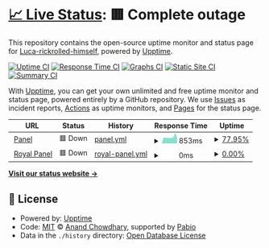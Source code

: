 # [📈 Live Status](https://lucabarbalata.github.io/fabihosting): <!--live status--> **🟥 Complete outage**

This repository contains the open-source uptime monitor and status page for [Luca-rickrolled-himself](https://lucabarbalata.github.io/fabihosting), powered by [Upptime](https://github.com/upptime/upptime).

[![Uptime CI](https://github.com/lucabarbalata/fabihosting/workflows/Uptime%20CI/badge.svg)](https://github.com/lucabarbalata/fabihosting/actions?query=workflow%3A%22Uptime+CI%22)
[![Response Time CI](https://github.com/lucabarbalata/fabihosting/workflows/Response%20Time%20CI/badge.svg)](https://github.com/lucabarbalata/fabihosting/actions?query=workflow%3A%22Response+Time+CI%22)
[![Graphs CI](https://github.com/lucabarbalata/fabihosting/workflows/Graphs%20CI/badge.svg)](https://github.com/lucabarbalata/fabihosting/actions?query=workflow%3A%22Graphs+CI%22)
[![Static Site CI](https://github.com/lucabarbalata/fabihosting/workflows/Static%20Site%20CI/badge.svg)](https://github.com/lucabarbalata/fabihosting/actions?query=workflow%3A%22Static+Site+CI%22)
[![Summary CI](https://github.com/lucabarbalata/fabihosting/workflows/Summary%20CI/badge.svg)](https://github.com/lucabarbalata/fabihosting/actions?query=workflow%3A%22Summary+CI%22)

With [Upptime](https://upptime.js.org), you can get your own unlimited and free uptime monitor and status page, powered entirely by a GitHub repository. We use [Issues](https://github.com/lucabarbalata/fabihosting/issues) as incident reports, [Actions](https://github.com/lucabarbalata/fabihosting/actions) as uptime monitors, and [Pages](https://lucabarbalata.github.io/fabihosting) for the status page.

<!--start: status pages-->
<!-- This summary is generated by Upptime (https://github.com/upptime/upptime) -->
<!-- Do not edit this manually, your changes will be overwritten -->
<!-- prettier-ignore -->
| URL | Status | History | Response Time | Uptime |
| --- | ------ | ------- | ------------- | ------ |
| <img alt="" src="https://icons.duckduckgo.com/ip3/panel.fabihosting.top.ico" height="13"> [Panel](https://panel.fabihosting.top) | 🟥 Down | [panel.yml](https://github.com/LucaBarbaLata/fabihosting/commits/HEAD/history/panel.yml) | <details><summary><img alt="Response time graph" src="./graphs/panel/response-time-week.png" height="20"> 853ms</summary><br><a href="https://lucabarbalata.github.io/fabihosting/history/panel"><img alt="Response time 843" src="https://img.shields.io/endpoint?url=https%3A%2F%2Fraw.githubusercontent.com%2FLucaBarbaLata%2Ffabihosting%2FHEAD%2Fapi%2Fpanel%2Fresponse-time.json"></a><br><a href="https://lucabarbalata.github.io/fabihosting/history/panel"><img alt="24-hour response time 1083" src="https://img.shields.io/endpoint?url=https%3A%2F%2Fraw.githubusercontent.com%2FLucaBarbaLata%2Ffabihosting%2FHEAD%2Fapi%2Fpanel%2Fresponse-time-day.json"></a><br><a href="https://lucabarbalata.github.io/fabihosting/history/panel"><img alt="7-day response time 853" src="https://img.shields.io/endpoint?url=https%3A%2F%2Fraw.githubusercontent.com%2FLucaBarbaLata%2Ffabihosting%2FHEAD%2Fapi%2Fpanel%2Fresponse-time-week.json"></a><br><a href="https://lucabarbalata.github.io/fabihosting/history/panel"><img alt="30-day response time 843" src="https://img.shields.io/endpoint?url=https%3A%2F%2Fraw.githubusercontent.com%2FLucaBarbaLata%2Ffabihosting%2FHEAD%2Fapi%2Fpanel%2Fresponse-time-month.json"></a><br><a href="https://lucabarbalata.github.io/fabihosting/history/panel"><img alt="1-year response time 843" src="https://img.shields.io/endpoint?url=https%3A%2F%2Fraw.githubusercontent.com%2FLucaBarbaLata%2Ffabihosting%2FHEAD%2Fapi%2Fpanel%2Fresponse-time-year.json"></a></details> | <details><summary><a href="https://lucabarbalata.github.io/fabihosting/history/panel">77.95%</a></summary><a href="https://lucabarbalata.github.io/fabihosting/history/panel"><img alt="All-time uptime 92.45%" src="https://img.shields.io/endpoint?url=https%3A%2F%2Fraw.githubusercontent.com%2FLucaBarbaLata%2Ffabihosting%2FHEAD%2Fapi%2Fpanel%2Fuptime.json"></a><br><a href="https://lucabarbalata.github.io/fabihosting/history/panel"><img alt="24-hour uptime 100.00%" src="https://img.shields.io/endpoint?url=https%3A%2F%2Fraw.githubusercontent.com%2FLucaBarbaLata%2Ffabihosting%2FHEAD%2Fapi%2Fpanel%2Fuptime-day.json"></a><br><a href="https://lucabarbalata.github.io/fabihosting/history/panel"><img alt="7-day uptime 77.95%" src="https://img.shields.io/endpoint?url=https%3A%2F%2Fraw.githubusercontent.com%2FLucaBarbaLata%2Ffabihosting%2FHEAD%2Fapi%2Fpanel%2Fuptime-week.json"></a><br><a href="https://lucabarbalata.github.io/fabihosting/history/panel"><img alt="30-day uptime 92.45%" src="https://img.shields.io/endpoint?url=https%3A%2F%2Fraw.githubusercontent.com%2FLucaBarbaLata%2Ffabihosting%2FHEAD%2Fapi%2Fpanel%2Fuptime-month.json"></a><br><a href="https://lucabarbalata.github.io/fabihosting/history/panel"><img alt="1-year uptime 92.45%" src="https://img.shields.io/endpoint?url=https%3A%2F%2Fraw.githubusercontent.com%2FLucaBarbaLata%2Ffabihosting%2FHEAD%2Fapi%2Fpanel%2Fuptime-year.json"></a></details>
| <img alt="" src="https://icons.duckduckgo.com/ip3/null.ico" height="13"> [Royal Panel](https:/panel.royal-mc.zyz) | 🟥 Down | [royal-panel.yml](https://github.com/LucaBarbaLata/fabihosting/commits/HEAD/history/royal-panel.yml) | <details><summary><img alt="Response time graph" src="./graphs/royal-panel/response-time-week.png" height="20"> 0ms</summary><br><a href="https://lucabarbalata.github.io/fabihosting/history/royal-panel"><img alt="Response time 0" src="https://img.shields.io/endpoint?url=https%3A%2F%2Fraw.githubusercontent.com%2FLucaBarbaLata%2Ffabihosting%2FHEAD%2Fapi%2Froyal-panel%2Fresponse-time.json"></a><br><a href="https://lucabarbalata.github.io/fabihosting/history/royal-panel"><img alt="24-hour response time 0" src="https://img.shields.io/endpoint?url=https%3A%2F%2Fraw.githubusercontent.com%2FLucaBarbaLata%2Ffabihosting%2FHEAD%2Fapi%2Froyal-panel%2Fresponse-time-day.json"></a><br><a href="https://lucabarbalata.github.io/fabihosting/history/royal-panel"><img alt="7-day response time 0" src="https://img.shields.io/endpoint?url=https%3A%2F%2Fraw.githubusercontent.com%2FLucaBarbaLata%2Ffabihosting%2FHEAD%2Fapi%2Froyal-panel%2Fresponse-time-week.json"></a><br><a href="https://lucabarbalata.github.io/fabihosting/history/royal-panel"><img alt="30-day response time 0" src="https://img.shields.io/endpoint?url=https%3A%2F%2Fraw.githubusercontent.com%2FLucaBarbaLata%2Ffabihosting%2FHEAD%2Fapi%2Froyal-panel%2Fresponse-time-month.json"></a><br><a href="https://lucabarbalata.github.io/fabihosting/history/royal-panel"><img alt="1-year response time 0" src="https://img.shields.io/endpoint?url=https%3A%2F%2Fraw.githubusercontent.com%2FLucaBarbaLata%2Ffabihosting%2FHEAD%2Fapi%2Froyal-panel%2Fresponse-time-year.json"></a></details> | <details><summary><a href="https://lucabarbalata.github.io/fabihosting/history/royal-panel">0.00%</a></summary><a href="https://lucabarbalata.github.io/fabihosting/history/royal-panel"><img alt="All-time uptime 0.00%" src="https://img.shields.io/endpoint?url=https%3A%2F%2Fraw.githubusercontent.com%2FLucaBarbaLata%2Ffabihosting%2FHEAD%2Fapi%2Froyal-panel%2Fuptime.json"></a><br><a href="https://lucabarbalata.github.io/fabihosting/history/royal-panel"><img alt="24-hour uptime 0.00%" src="https://img.shields.io/endpoint?url=https%3A%2F%2Fraw.githubusercontent.com%2FLucaBarbaLata%2Ffabihosting%2FHEAD%2Fapi%2Froyal-panel%2Fuptime-day.json"></a><br><a href="https://lucabarbalata.github.io/fabihosting/history/royal-panel"><img alt="7-day uptime 0.00%" src="https://img.shields.io/endpoint?url=https%3A%2F%2Fraw.githubusercontent.com%2FLucaBarbaLata%2Ffabihosting%2FHEAD%2Fapi%2Froyal-panel%2Fuptime-week.json"></a><br><a href="https://lucabarbalata.github.io/fabihosting/history/royal-panel"><img alt="30-day uptime 0.00%" src="https://img.shields.io/endpoint?url=https%3A%2F%2Fraw.githubusercontent.com%2FLucaBarbaLata%2Ffabihosting%2FHEAD%2Fapi%2Froyal-panel%2Fuptime-month.json"></a><br><a href="https://lucabarbalata.github.io/fabihosting/history/royal-panel"><img alt="1-year uptime 0.00%" src="https://img.shields.io/endpoint?url=https%3A%2F%2Fraw.githubusercontent.com%2FLucaBarbaLata%2Ffabihosting%2FHEAD%2Fapi%2Froyal-panel%2Fuptime-year.json"></a></details>

<!--end: status pages-->

[**Visit our status website →**](https://lucabarbalata.github.io/fabihosting)

## 📄 License

- Powered by: [Upptime](https://github.com/upptime/upptime)
- Code: [MIT](./LICENSE) © [Anand Chowdhary](https://anandchowdhary.com), supported by [Pabio](https://pabio.com)
- Data in the `./history` directory: [Open Database License](https://opendatacommons.org/licenses/odbl/1-0/)

